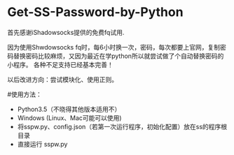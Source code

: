 # Get-SS-Password-by-Python
首先感谢iShadowsocks提供的免费fq试用.

因为使用Shwdowsocks fq时，每6小时换一次，密码，每次都要上官网，复制密码替换密码比较麻烦，又因为最近在学python所以就尝试做了个自动替换密码的小程序。
各种不足支持已经基本完善！


以后改进方向：尝试模块化、使用正则。

#使用方法：
- Python3.5（不晓得其他版本适用不）
- Windows (Linux、Mac可能可以使用)
- 将sspw.py、config.json（若第一次运行程序，初始化配置）放在ss的程序根目录
- 直接运行 sspw.py

